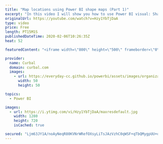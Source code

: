 ```yaml
---
title: "Map locations using Power BI shape maps (Part 1)"
excerpt: "In this video I will show you how to use Power BI visual: Shape maps.  Have you created a country json file? Give it to David!  Link to David's blog post: https://dataveld.wordpress.com/2016/09/12/topojson-map-files-for-power-bi-shape-map/ LInk to David's github library: https://github.com/deldersveld/topojson"
originalUrl: https://youtube.com/watch?v=Hzy1YbTjDaA
type: video
price: Free
length: PT15M1S
publishedDateTime: 2020-02-06T10:26:35Z
heat: 52

featuredContent: "<iframe width=\"800\" height=\"500\" frameborder=\"0\" src=\"https://www.youtube.com/embed/Hzy1YbTjDaA\" allow=\"accelerometer; autoplay; encrypted-media; gyroscope; picture-in-picture\" allowfullscreen></iframe>"

provider:
  name: Curbal
  domain: curbal.com
  images:
    - url: https://everyday-cc.github.io/powerbi/assets/images/organizations/curbal.com-50x50.jpg
      width: 50
      height: 50

topics:
  - Power BI

images:
  - url: https://i.ytimg.com/vi/Hzy1YbTjDaA/maxresdefault.jpg
    width: 1280
    height: 720
    isCached: true

secured: "Ljm63JY1A/noAyNeqR80KVNrWRefOXsyLiTsJAzVzhC0qWSF+qTbQMygpUU+qzthvQxt0wMZ/KpIWDJUScI9VatRtKsmAhaJBTlRcYaME99Ieh0uK9g3ugc+0JO66UXYuf1pS8Wv4QBPjgA7L1fE581w0JtBl45LfhbMD7BNEn2lFDJSWsqDI/LqU0U6qyEIUgVixrt/AL5vjaupR37+84ih54IsyF9Zx53lXBLV8Pd8r3VRUUp/8AnoQBoe8GVUUTvctyB1hUcQCylYe3wZvEwlqOkjdY1C0VmrLdHZ/fr+2TggBCxPs0ZmbeaXfe7QUVxLWO/02l0ZNuk0ysR4l1aNBA/pMswU6LXsSH9Pp0HASNVW+5CaEsObiVSkGqArhUbSvFOim+TTyiMu4w5GJLBMEf/cf6M789arthvthzs=;W7nsWmg4XTZsz6+b6+lTCw=="
---
```


